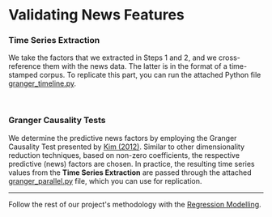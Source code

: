 # Validating News Features

### Time Series Extraction
We take the factors that we extracted in Steps 1 and 2, and we cross-reference them with the news data. The latter is in the format of a time-stamped corpus. To replicate this part, you can run the attached Python file [granger_timeline.py]().

&nbsp;

### Granger Causality Tests
We determine the predictive news factors by employing the Granger Causality Test presented by [Kim (2012)](https://ieeexplore.ieee.org/abstract/document/6244856?casa_token=b3DIUW6sO-0AAAAA:3lAiuuVVVQsyQr_f9LAeYN1AWE2Q_PSl_dTjUdKoYPMyaj2OiD3C3Yso3dA9_OrbB4dw4Gs). Similar to other dimensionality reduction techniques, based on non-zero coefficients, the respective predictive (news) factors are chosen. In practice, the resulting time series values from the **Time Series Extraction** are passed through the attached [granger_parallel.py]() file, which you can use for replication.

---

Follow the rest of our project's methodology with the [Regression Modelling](https://github.com/philippzi98/food_insecurity_predictions_nlp/tree/main/Step%205%20-%20Regression%20Modelling).
